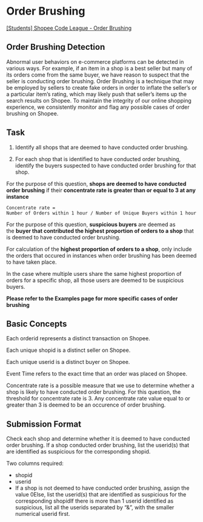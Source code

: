 # Order Brushing

[[Students] Shopee Code League - Order Brushing](https://www.kaggle.com/c/students-order-brushing-1)

## **Order Brushing Detection**

Abnormal user behaviors on e-commerce platforms can be detected in various ways. For example, if an item in a shop is a best seller but many of its orders come from the same buyer, we have reason to suspect that the seller is conducting order brushing. Order Brushing is a technique that may be employed by sellers to create fake orders in order to inflate the seller’s or a particular item’s rating, which may likely push that seller’s items up the search results on Shopee. To maintain the integrity of our online shopping experience, we consistently monitor and flag any possible cases of order brushing on Shopee.

## **Task**

1. Identify all shops that are deemed to have conducted order brushing.

2. For each shop that is identified to have conducted order brushing, identify the buyers suspected to have conducted order brushing for that shop.

For the purpose of this question, **shops are deemed to have conducted order brushing** if their **concentrate rate is greater than or equal to 3 at any instance**

```
Concentrate rate = 
Number of Orders within 1 hour / Number of Unique Buyers within 1 hour
```

For the purpose of this question, **suspicious buyers** are deemed as the **buyer that contributed the highest proportion of orders to a shop** that is deemed to have conducted order brushing.

For calculation of the **highest proportion of orders to a shop**, only include the orders that occured in instances when order brushing has been deemed to have taken place.

In the case where multiple users share the same highest proportion of orders for a specific shop, all those users are deemed to be suspicious buyers.

**Please refer to the Examples page for more specific cases of order brushing**

## **Basic Concepts**

Each orderid represents a distinct transaction on Shopee.

Each unique shopid is a distinct seller on Shopee.

Each unique userid is a distinct buyer on Shopee.

Event Time refers to the exact time that an order was placed on Shopee.

Concentrate rate is a possible measure that we use to determine whether a shop is likely to have conducted order brushing. For this question, the threshold for concentrate rate is 3. Any concentrate rate value equal to or greater than 3 is deemed to be an occurence of order brushing.

## **Submission Format**

Check each shop and determine whether it is deemed to have conducted order brushing. If a shop conducted order brushing, list the userid(s) that are identified as suspicious for the corresponding shopid.

Two columns required:

- shopid
- userid
- If a shop is not deemed to have conducted order brushing, assign the value 0Else, list the userid(s) that are identified as suspicious for the corresponding shopidIf there is more than 1 userid identified as suspicious, list all the userids separated by “&”, with the smaller numerical userid first.
